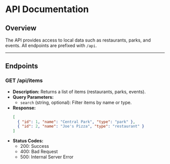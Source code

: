 # API Documentation

## Overview

The API provides access to local data such as restaurants, parks, and events. All endpoints are prefixed with `/api`.

---

## Endpoints

### GET /api/items

- **Description:** Returns a list of items (restaurants, parks, events).
- **Query Parameters:**
  - `search` (string, optional): Filter items by name or type.
- **Response:**
  ```json
  [
    { "id": 1, "name": "Central Park", "type": "park" },
    { "id": 2, "name": "Joe's Pizza", "type": "restaurant" }
  ]
  ```
- **Status Codes:**
  - 200: Success
  - 400: Bad Request
  - 500: Internal Server Error
